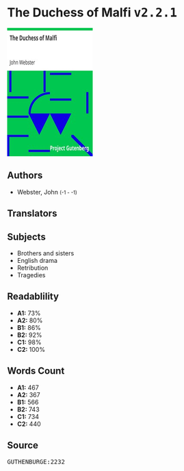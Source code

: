 # The Duchess of Malfi <kbd>v2.2.1</kbd>

![](./cover.medium.jpg "")

## Authors


 - Webster, John <small>(-1 - -1)</small>

## Translators



## Subjects


 - Brothers and sisters
 - English drama
 - Retribution
 - Tragedies

## Readablility


 - **A1:** 73%
 - **A2:** 80%
 - **B1:** 86%
 - **B2:** 92%
 - **C1:** 98%
 - **C2:** 100%

## Words Count


 - **A1:** 467
 - **A2:** 367
 - **B1:** 566
 - **B2:** 743
 - **C1:** 734
 - **C2:** 440

## Source


<kbd>GUTHENBURGE:2232</kbd>
